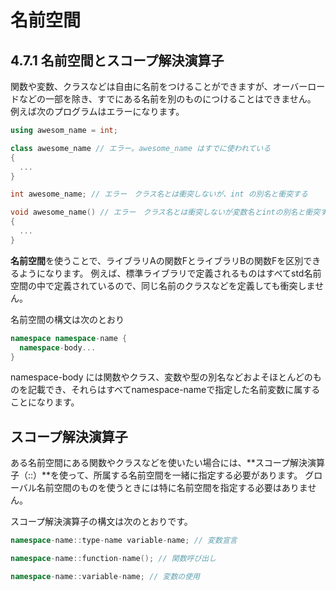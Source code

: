 # 名前空間

## 4.7.1 名前空間とスコープ解決演算子
関数や変数、クラスなどは自由に名前をつけることができますが、オーバーロードなどの一部を除き、すでにある名前を別のものにつけることはできません。
例えば次のプログラムはエラーになります。

```C++
using awesom_name = int;

class awesome_name // エラー。awesome_name はすでに使われている
{
  ...
}

int awesome_name; // エラー　クラス名とは衝突しないが、int の別名と衝突する

void awesome_name() // エラー　クラス名とは衝突しないが変数名とintの別名と衝突する
{
  ...
}
```

**名前空間**を使うことで、ライブラリAの関数FとライブラリBの関数Fを区別できるようになります。
例えば、標準ライブラリで定義されるものはすべてstd名前空間の中で定義されているので、同じ名前のクラスなどを定義しても衝突しません。

名前空間の構文は次のとおり
```C++
namespace namespace-name {
  namespace-body...
}
```
namespace-body には関数やクラス、変数や型の別名などおよそほとんどのものを記載でき、それらはすべてnamespace-nameで指定した名前変数に属することになります。

## スコープ解決演算子
ある名前空間にある関数やクラスなどを使いたい場合には、**スコープ解決演算子（::）**を使って、所属する名前空間を一緒に指定する必要があります。
グローバル名前空間のものを使うときには特に名前空間を指定する必要はありません。

スコープ解決演算子の構文は次のとおりです。
```C++
namespace-name::type-name variable-name; // 変数宣言

namespace-name::function-name(); // 関数呼び出し

namespace-name::variable-name; // 変数の使用
```

